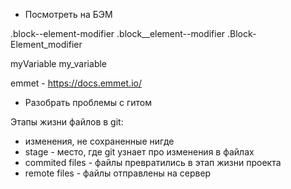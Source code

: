 - Посмотреть на БЭМ

.block--element-modifier
.block__element--modifier
.Block-Element_modifier

myVariable
my_variable

emmet - https://docs.emmet.io/

- Разобрать проблемы с гитом

Этапы жизни файлов в git:
- изменения, не сохраненные нигде
- stage - место, где git узнает про изменения в файлах
- commited files - файлы превратились в этап жизни проекта
- remote files - файлы отправлены на сервер
